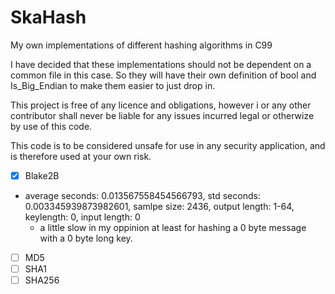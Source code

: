 # SkaHash
My own implementations of different hashing algorithms in C99

I have decided that these implementations should not be dependent on a common file in this case.
So they will have their own definition of bool and Is_Big_Endian to make them easier to just drop in.

This project is free of any licence and obligations, however i or any other contributor shall never be liable for any issues incurred legal or otherwize by use of this code.

This code is to be considered unsafe for use in any security application, and is therefore used at your own risk.

- [X] Blake2B
- average seconds: 0.013567558454566793, std seconds: 0.003345939873982601, samlpe size: 2436, output length: 1-64, keylength: 0, input length: 0
    - a little slow in my oppinion at least for hashing a 0 byte message with a 0 byte long key.

- [ ] MD5
- [ ] SHA1
- [ ] SHA256
